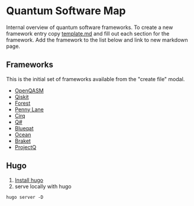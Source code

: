 # Quantum Software Map

Internal overview of quantum software frameworks. To create a new framework entry copy [template.md](template.md) and fill out each section for the framework. Add the framework to the list below and link to new markdown page.

## Frameworks

This is the initial set of frameworks available from the "create file" modal. 

- [OpenQASM](qasm.md)
- [Qiskit](qiskit.md)
- [Forest](forest.md)
- [Penny Lane](penny-lane.md)
- [Cirq](cirq.md)
- [Q#](qsharp.md)
- [Blueqat](blueqat.md)
- [Ocean](ocean.md)
- [Braket](braket.md)
- [ProjectQ](projectq.md)

## Hugo

1. [Install hugo](https://gohugo.io/getting-started/)
1. serve locally with hugo

```
hugo server -D
```